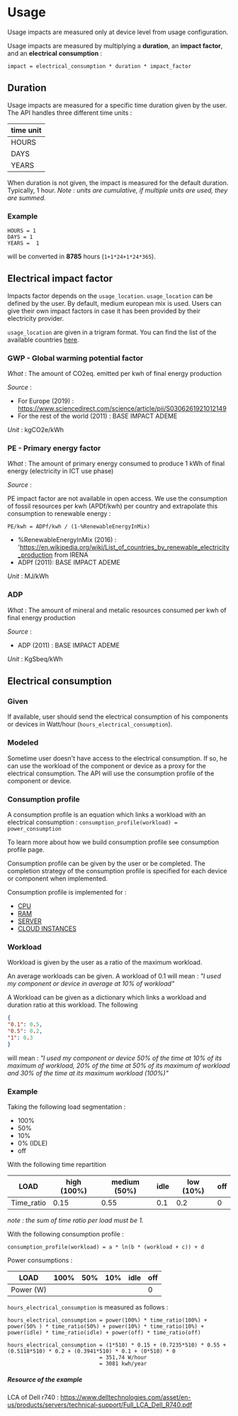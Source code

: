 # Usage

Usage impacts are measured only at device level from usage configuration. 

Usage impacts are measured by multiplying a **duration**, an **impact factor**, and an **electrical consumption** :

```impact = electrical_consumption * duration * impact_factor```

## Duration

Usage impacts are measured for a specific time duration given by the user.
The API handles three different time units :

| time unit |
|-----------|
| HOURS     |
| DAYS      |
| YEARS     |

When duration is not given, the impact is measured for the default duration. Typically, 1 hour.
_Note : units are cumulative, if multiple units are used, they are summed._

### Example

```
HOURS = 1
DAYS = 1
YEARS =  1
```

will be converted in **8785** hours (`1+1*24+1*24*365`).


## Electrical impact factor

Impacts factor depends on the `usage_location`. `usage_location` can be defined by the user. By default, medium european mix is used.
Users can give their own impact factors in case it has been provided by their electricity provider.

`usage_location` are given in a trigram format. You can find the list of the available countries [here](countries.md).

### GWP - Global warming potential factor

_What_ : The amount of CO2eq. emitted per kwh of final energy production

_Source_ : 

* For Europe (2019) : https://www.sciencedirect.com/science/article/pii/S0306261921012149
* For the rest of the world (2011) : BASE IMPACT ADEME 

_Unit_ : kgCO2e/kWh

### PE - Primary energy factor

_What_ : The amount of primary energy consumed to produce 1 kWh of final energy (electricity in ICT use phase)

_Source_ : 

PE impact factor are not available in open access. 
We use the consumption of fossil resources per kwh (APDf/kwh) per country and extrapolate this consumption to renewable energy :

```PE/kwh = ADPf/kwh / (1-%RenewableEnergyInMix)```

* %RenewableEnergyInMix (2016) : 'https://en.wikipedia.org/wiki/List_of_countries_by_renewable_electricity_production from IRENA
* ADPf (2011): BASE IMPACT ADEME

_Unit_ : MJ/kWh

### ADP

_What_ :  The amount of mineral and metalic resources consumed per kwh of final energy production

_Source_ : 

* ADP (2011) : BASE IMPACT ADEME 

_Unit_ : KgSbeq/kWh

## Electrical consumption

### Given

If available, user should send the electrical consumption of his components or devices in Watt/hour (`hours_electrical_consumption`).

### Modeled

Sometime user doesn't have access to the electrical consumption. 
If so, he can use the workload of the component or device as a proxy for the electrical consumption.
The API will use the consumption profile of the component or device.

### Consumption profile

A consumption profile is an equation which links a workload with an electrical consumption :
```consumption_profile(workload) = power_consumption```

To learn more about how we build consumption profile see consumption profile page.

Consumption profile can be given by the user or be completed.
The completion strategy of the consumption profile is specified for each device or component when implemented.

Consumption profile is implemented for :

* [CPU](components/cpu.md)
* [RAM](components/ram.md)
* [SERVER](devices/server.md)
* [CLOUD INSTANCES](devices/cloud.md)

### Workload

Workload is given by the user as a ratio of the maximum workload.

An average workloads can be given. A workload of 0.1 will mean : *"I used my component or device in average at 10% of workload"*

A Workload can be given as a dictionary which links a workload and duration ratio at this workload.
The following 

```json
{
"0.1": 0.5,
"0.5": 0.2,
"1": 0.3 
}
```

will mean : *"I used my component or device 50% of the time at 10% of its maximum of workload, 20%  of the time at 50% of its maximum of workload and 30% of the time at its maximum workload (100%)"*

### Example

Taking the following load segmentation :

- 100%
- 50%
- 10%
- 0% (IDLE)
- off

With the following time repartition

| LOAD       | high (100%) | medium (50%) | idle | low (10%) | off  |
| ---------- | ----------- | ------------ | ---- | --------- |------|
| Time_ratio | 0.15        | 0.55         | 0.1  | 0.2       | 0    |

_note : the sum of time ratio per load must be 1._

With the following consumption profile : 

```consumption_profile(workload) = a * ln(b * (workload + c)) + d```

Power consumptions : 

| LOAD      | 100% | 50% | 10% | idle | off |
| --------- |------|-----|-----|------|-----|
| Power (W) |      |     |     |      | 0   |

`hours_electrical_consumption` is measured as follows :

```
hours_electrical_consumption = power(100%) * time_ratio(100%) + power(50% ) * time_ratio(50%) + power(10%) * time_ratio(10%) + power(idle) * time_ratio(idle) + power(off) * time_ratio(off)
```

```
hours_electrical_consumption = (1*510) * 0.15 + (0.7235*510) * 0.55 + (0.5118*510) * 0.2 + (0.3941*510) * 0.1 + (0*510) * 0
                             = 351,74 W/hour
                             = 3081 kwh/year
```

##### Resource of the example

LCA of Dell r740 : [https://www.delltechnologies.com/asset/en-us/products/servers/technical-support/Full_LCA_Dell_R740.pdf
](https://www.delltechnologies.com/asset/en-us/products/servers/technical-support/Full_LCA_Dell_R740.pdf)






